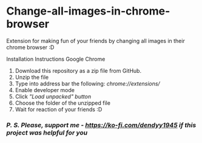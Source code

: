 # Change-all-images-in-chrome-browser
Extension for making fun of your friends by changing all images in their chrome browser :D

Installation Instructions
Google Chrome

1. Download this repository as a zip file from GitHub.
2. Unzip the file 
3. Type into address bar the following: <i>chrome://extensions/</i>
4. Enable developer mode
5. Click <i>"Load unpacked" button</i>
6. Choose the folder of the unzipped file
7. Wait for reaction of your friends :D

### <i>P. S. Please, support me - https://ko-fi.com/dendyy1945 if this project was helpful for you</i>
